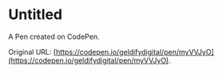 # Untitled

A Pen created on CodePen.

Original URL: [https://codepen.io/geldifydigital/pen/myVVJyO](https://codepen.io/geldifydigital/pen/myVVJyO).

